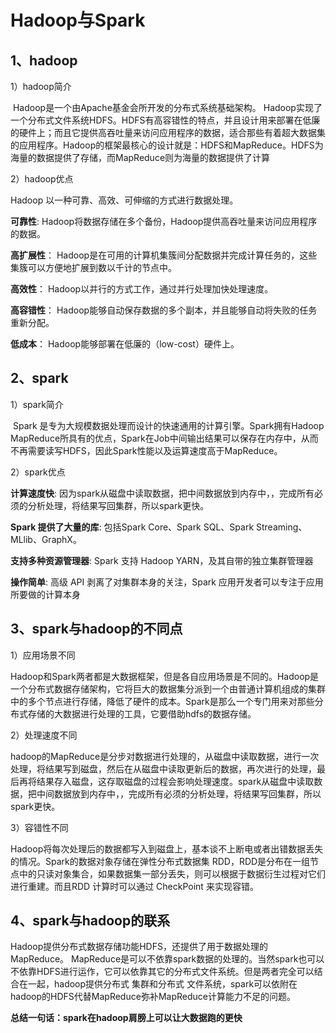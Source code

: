 # Hadoop与Spark

## 1、hadoop

1）hadoop简介

​       Hadoop是一个由Apache基金会所开发的分布式系统基础架构。  Hadoop实现了一个分布式文件系统HDFS。HDFS有高容错性的特点，并且设计用来部署在低廉的硬件上；而且它提供高吞吐量来访问应用程序的数据，适合那些有着超大数据集的应用程序。Hadoop的框架最核心的设计就是：HDFS和MapReduce。HDFS为海量的数据提供了存储，而MapReduce则为海量的数据提供了计算

2）hadoop优点

Hadoop 以一种可靠、高效、可伸缩的方式进行数据处理。

**可靠性**: Hadoop将数据存储在多个备份，Hadoop提供高吞吐量来访问应用程序的数据。

**高扩展性**： Hadoop是在可用的计算机集簇间分配数据并完成计算任务的，这些集簇可以方便地扩展到数以千计的节点中。

**高效性**： Hadoop以并行的方式工作，通过并行处理加快处理速度。

**高容错性**： Hadoop能够自动保存数据的多个副本，并且能够自动将失败的任务重新分配。

**低成本**： Hadoop能够部署在低廉的（low-cost）硬件上。

## **2、spark**

1）spark简介

​      Spark 是专为大规模数据处理而设计的快速通用的计算引擎。Spark拥有Hadoop  MapReduce所具有的优点，Spark在Job中间输出结果可以保存在内存中，从而不再需要读写HDFS，因此Spark性能以及运算速度高于MapReduce。



2）spark优点

**计算速度快**: 因为spark从磁盘中读取数据，把中间数据放到内存中，，完成所有必须的分析处理，将结果写回集群，所以spark更快。

**Spark 提供了大量的库**: 包括Spark Core、Spark SQL、Spark Streaming、MLlib、GraphX。

**支持多种资源管理器**: Spark 支持 Hadoop YARN，及其自带的独立集群管理器

**操作简单**: 高级 API 剥离了对集群本身的关注，Spark 应用开发者可以专注于应用所要做的计算本身



## 3、spark与hadoop的不同点

1）应用场景不同

Hadoop和Spark两者都是大数据框架，但是各自应用场景是不同的。Hadoop是一个分布式数据存储架构，它将巨大的数据集分派到一个由普通计算机组成的集群中的多个节点进行存储，降低了硬件的成本。Spark是那么一个专门用来对那些分布式存储的大数据进行处理的工具，它要借助hdfs的数据存储。

2）处理速度不同

hadoop的MapReduce是分步对数据进行处理的，从磁盘中读取数据，进行一次处理，将结果写到磁盘，然后在从磁盘中读取更新后的数据，再次进行的处理，最后再将结果存入磁盘，这存取磁盘的过程会影响处理速度。spark从磁盘中读取数据，把中间数据放到内存中，，完成所有必须的分析处理，将结果写回集群，所以spark更快。

3）容错性不同

Hadoop将每次处理后的数据都写入到磁盘上，基本谈不上断电或者出错数据丢失的情况。Spark的数据对象存储在弹性分布式数据集 RDD，RDD是分布在一组节点中的只读对象集合，如果数据集一部分丢失，则可以根据于数据衍生过程对它们进行重建。而且RDD 计算时可以通过  CheckPoint 来实现容错。

## 4、spark与hadoop的联系

Hadoop提供分布式数据存储功能HDFS，还提供了用于数据处理的MapReduce。  MapReduce是可以不依靠spark数据的处理的。当然spark也可以不依靠HDFS进行运作，它可以依靠其它的分布式文件系统。但是两者完全可以结合在一起，hadoop提供分布式 集群和分布式 文件系统，spark可以依附在hadoop的HDFS代替MapReduce弥补MapReduce计算能力不足的问题。

**总结一句话：spark在hadoop肩膀上可以让大数据跑的更快**